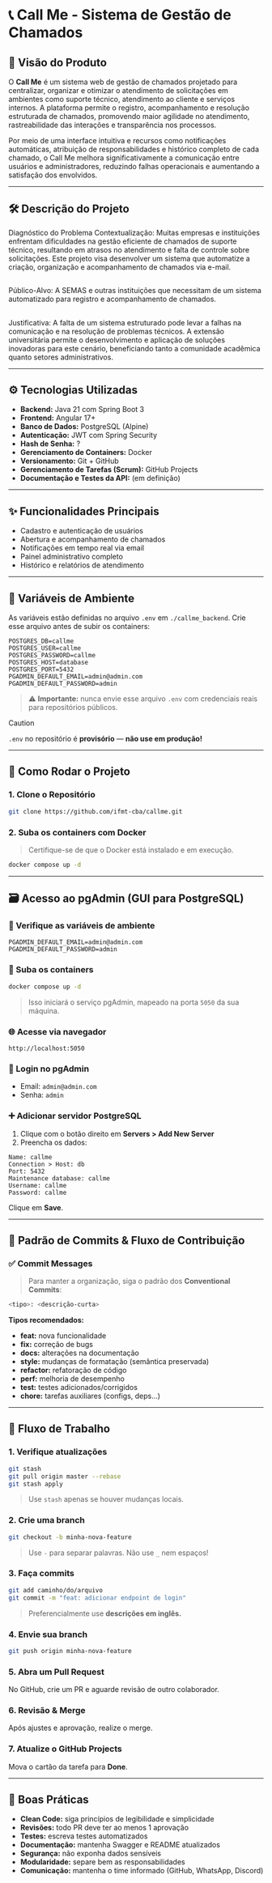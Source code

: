 # 📞 Call Me - Sistema de Gestão de Chamados

## 🧭 Visão do Produto

O **Call Me**  é um sistema web de gestão de chamados projetado para centralizar, organizar e otimizar o atendimento de solicitações em ambientes como suporte técnico, atendimento ao cliente e serviços internos. A plataforma permite o registro, acompanhamento e resolução estruturada de chamados, promovendo maior agilidade no atendimento, rastreabilidade das interações e transparência nos processos.

Por meio de uma interface intuitiva e recursos como notificações automáticas, atribuição de responsabilidades e histórico completo de cada chamado, o Call Me melhora significativamente a comunicação entre usuários e administradores, reduzindo falhas operacionais e aumentando a satisfação dos envolvidos.

---

## 🛠️ Descrição do Projeto

 Diagnóstico do Problema
Contextualização: Muitas empresas e instituições enfrentam dificuldades na gestão eficiente de chamados de suporte técnico, resultando em atrasos no atendimento e falta de controle sobre solicitações. Este projeto visa desenvolver um sistema que automatize a criação, organização e acompanhamento de chamados via e-mail.
## 
Público-Alvo: A SEMAS e outras instituições que necessitam de um sistema automatizado para registro e acompanhamento de chamados.
## 
Justificativa: A falta de um sistema estruturado pode levar a falhas na comunicação e na resolução de problemas técnicos. A extensão universitária permite o desenvolvimento e aplicação de soluções inovadoras para este cenário, beneficiando tanto a comunidade acadêmica quanto setores administrativos.


---

## ⚙️ Tecnologias Utilizadas

- **Backend:** Java 21 com Spring Boot 3  
- **Frontend:** Angular 17+  
- **Banco de Dados:** PostgreSQL (Alpine)  
- **Autenticação:** JWT com Spring Security  
- **Hash de Senha:** ?  
- **Gerenciamento de Containers:** Docker  
- **Versionamento:** Git + GitHub  
- **Gerenciamento de Tarefas (Scrum):** GitHub Projects  
- **Documentação e Testes da API:** (em definição)  

---

## ✨ Funcionalidades Principais

- Cadastro e autenticação de usuários  
- Abertura e acompanhamento de chamados  
- Notificações em tempo real via email  
- Painel administrativo completo  
- Histórico e relatórios de atendimento  

---

## 🔐 Variáveis de Ambiente

As variáveis estão definidas no arquivo `.env` em `./callme_backend`. Crie esse arquivo antes de subir os containers:

```dotenv
POSTGRES_DB=callme
POSTGRES_USER=callme
POSTGRES_PASSWORD=callme
POSTGRES_HOST=database
POSTGRES_PORT=5432
PGADMIN_DEFAULT_EMAIL=admin@admin.com
PGADMIN_DEFAULT_PASSWORD=admin
```

> ⚠️ **Importante:** nunca envie esse arquivo `.env` com credenciais reais para repositórios públicos.

> [!CAUTION]
> `.env` no repositório é **provisório** — **não use em produção!**


---

## 🚀 Como Rodar o Projeto

### 1. Clone o Repositório

```bash
git clone https://github.com/ifmt-cba/callme.git
```

### 2. Suba os containers com Docker

> Certifique-se de que o Docker está instalado e em execução.

```bash
docker compose up -d
```

---

## 🗃️ Acesso ao pgAdmin (GUI para PostgreSQL)

### 🔎 Verifique as variáveis de ambiente

```dotenv
PGADMIN_DEFAULT_EMAIL=admin@admin.com
PGADMIN_DEFAULT_PASSWORD=admin
```

### 🔼 Suba os containers

```bash
docker compose up -d
```

> Isso iniciará o serviço pgAdmin, mapeado na porta `5050` da sua máquina.

### 🌐 Acesse via navegador

```
http://localhost:5050
```

### 🔐 Login no pgAdmin

- Email: `admin@admin.com`  
- Senha: `admin`  

### ➕ Adicionar servidor PostgreSQL

1. Clique com o botão direito em **Servers > Add New Server**
2. Preencha os dados:

```
Name: callme
Connection > Host: db
Port: 5432
Maintenance database: callme
Username: callme
Password: callme
```

Clique em **Save**.

---

## 🧾 Padrão de Commits & Fluxo de Contribuição 

### ✅ Commit Messages

> Para manter a organização, siga o padrão dos **Conventional Commits**:

```bash
<tipo>: <descrição-curta>
```

**Tipos recomendados:**  

- **feat:** nova funcionalidade  
- **fix:** correção de bugs  
- **docs:** alterações na documentação  
- **style:** mudanças de formatação (semântica preservada)  
- **refactor:** refatoração de código  
- **perf:** melhoria de desempenho  
- **test:** testes adicionados/corrigidos  
- **chore:** tarefas auxiliares (configs, deps...)  

---

## 🔄 Fluxo de Trabalho

### 1. Verifique atualizações

```bash
git stash
git pull origin master --rebase
git stash apply
```

> Use `stash` apenas se houver mudanças locais.

### 2. Crie uma branch

```bash
git checkout -b minha-nova-feature
```

> Use `-` para separar palavras. Não use `_` nem espaços!

### 3. Faça commits

```bash
git add caminho/do/arquivo
git commit -m "feat: adicionar endpoint de login"
```

> Preferencialmente use **descrições em inglês.**

### 4. Envie sua branch

```bash
git push origin minha-nova-feature
```

### 5. Abra um Pull Request

No GitHub, crie um PR e aguarde revisão de outro colaborador.

### 6. Revisão & Merge

Após ajustes e aprovação, realize o merge.

### 7. Atualize o GitHub Projects

Mova o cartão da tarefa para **Done**.

---

## 🌟 Boas Práticas

- **Clean Code:** siga princípios de legibilidade e simplicidade  
- **Revisões:** todo PR deve ter ao menos 1 aprovação  
- **Testes:** escreva testes automatizados  
- **Documentação:** mantenha Swagger e README atualizados  
- **Segurança:** não exponha dados sensíveis  
- **Modularidade:** separe bem as responsabilidades  
- **Comunicação:** mantenha o time informado (GitHub, WhatsApp, Discord)
